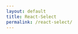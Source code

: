 ```yaml
---
layout: default
title: React-Select
permalink: /react-select/
---
```




<div id="example"></div>
<script src="https://cdnjs.cloudflare.com/ajax/libs/react/0.14.7/react.js"></script>
<script src="https://cdnjs.cloudflare.com/ajax/libs/react/0.14.7/react-dom.js"></script>
<script src="https://cdnjs.cloudflare.com/ajax/libs/babel-core/5.6.15/browser.js"></script>
<script type="text/javascript" src="https://cdnjs.cloudflare.com/ajax/libs/es5-shim/4.1.1/es5-shim.js"></script>
<script type="text/javascript" src="https://cdnjs.cloudflare.com/ajax/libs/es5-shim/4.1.1/es5-sham.js"></script>
<script src="{{ "/javascripts/common.js" | prepend: site.baseurl }}"></script>
<script src="{{ "/javascripts/bundle.js" | prepend: site.baseurl }}"></script>
<script src="{{ "/javascripts/app.js" | prepend: site.baseurl }}"></script>